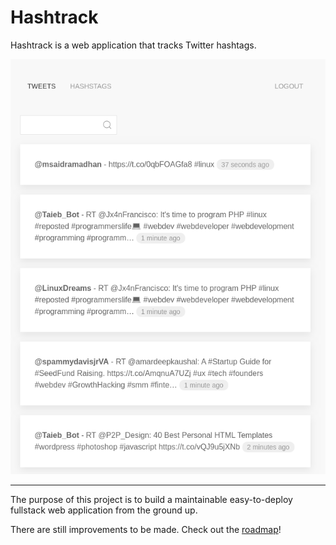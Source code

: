 # Hashtrack

Hashtrack is a web application that tracks Twitter hashtags.
<div align="center">
  <img src="./screenshot.png">
</div>

<hr/>

The purpose of this project is to build a maintainable easy-to-deploy fullstack
web application from the ground up.

There are still improvements to be made. Check out the [roadmap](./ROADMAP.md)!
